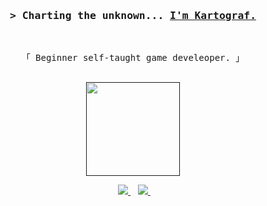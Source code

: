 <!-- Intro  -->
<h3 align="center">
        <samp>&gt; Charting the unknown... 
                <b><a target="_blank" href="https://kartogra-f.github.io/">I'm Kartograf.</a></b>
        </samp>
</h3>
<br>

<p align="center">
        <samp>
                「 Beginner self-taught game develeoper. 」
                <br>
                <br>
        </samp>
</p>
<p align='center'>
  <a href=""><img src="https://github-readme-stats.vercel.app/api?username=kartogra-f&theme=rose_pine" height="150"/a> 
</p>
  
<p align='center'>
  </a>&nbsp;&nbsp;
  <a href="https://twitter.com/home">
    <img src="https://img.shields.io/badge/twitter-C9CBFF.svg?&style=for-the-badge&logo=twitter&logoColor=white" />        
  </a>&nbsp;&nbsp;
  <a href="https://kartogra-f.github.io/">
    <img src="https://img.shields.io/badge/website-C9CBFF.svg?&style=for-the-badge&logo=website&logoColor=white" />        
  </a>&nbsp;&nbsp;
</p>
